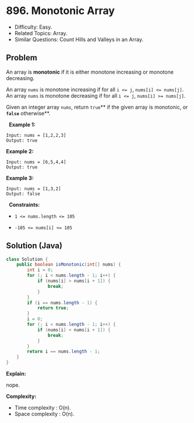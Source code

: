 # 896. Monotonic Array

- Difficulty: Easy.
- Related Topics: Array.
- Similar Questions: Count Hills and Valleys in an Array.

## Problem

An array is **monotonic** if it is either monotone increasing or monotone decreasing.

An array ```nums``` is monotone increasing if for all ```i <= j```, ```nums[i] <= nums[j]```. An array ```nums``` is monotone decreasing if for all ```i <= j```, ```nums[i] >= nums[j]```.

Given an integer array ```nums```, return ```true```** if the given array is monotonic, or **```false```** otherwise**.

 
**Example 1:**

```
Input: nums = [1,2,2,3]
Output: true
```

**Example 2:**

```
Input: nums = [6,5,4,4]
Output: true
```

**Example 3:**

```
Input: nums = [1,3,2]
Output: false
```

 
**Constraints:**


	
- ```1 <= nums.length <= 105```
	
- ```-105 <= nums[i] <= 105```



## Solution (Java)

```java
class Solution {
    public boolean isMonotonic(int[] nums) {
        int i = 0;
        for (; i < nums.length - 1; i++) {
            if (nums[i] > nums[i + 1]) {
                break;
            }
        }
        if (i == nums.length - 1) {
            return true;
        }
        i = 0;
        for (; i < nums.length - 1; i++) {
            if (nums[i] < nums[i + 1]) {
                break;
            }
        }
        return i == nums.length - 1;
    }
}
```

**Explain:**

nope.

**Complexity:**

* Time complexity : O(n).
* Space complexity : O(n).
